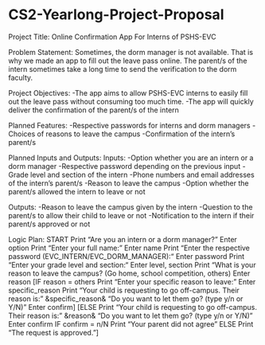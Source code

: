 # CS2-Yearlong-Project-Proposal
Project Title: Online Confirmation App For Interns of PSHS-EVC

Problem Statement: Sometimes, the dorm manager is not available. That is why we made an app to fill out the leave pass online. The parent/s of the intern sometimes take a long time to send the verification to the dorm faculty.

Project Objectives:
-The app aims to allow PSHS-EVC interns to easily fill out the leave pass without consuming too much time.
-The app will quickly deliver the confirmation of the parent/s of the intern

Planned Features:
-Respective passwords for interns and dorm managers
-Choices of reasons to leave the campus
-Confirmation of the intern’s parent/s

Planned Inputs and Outputs:
Inputs:
-Option whether you are an intern or a dorm manager
-Respective password depending on the previous input
-Grade level and section of the intern
-Phone numbers and email addresses of the intern’s parent/s
-Reason to leave the campus
-Option whether the parent/s allowed the intern to leave or not

Outputs:
-Reason to leave the campus given by the intern
-Question to the parent/s to allow their child to leave or not
-Notification to the intern if their parent/s approved or not

Logic Plan:
START
Print “Are you an intern or a dorm manager?”
Enter option
Print “Enter your full name:”
Enter name
Print “Enter the respective password (EVC_INTERN/EVC_DORM_MANAGER):“
Enter password
Print “Enter your grade level and section:“
Enter level, section
Print “What is your reason to leave the campus? (Go home, school competition, others)
Enter reason
[IF reason = others
Print “Enter your specific reason to leave:”
Enter specific_reason
Print “Your child is requesting to go off-campus. Their reason is:” &specific_reason& “Do you want to let them go? (type y/n or Y/N)”
Enter confirm]
[ELSE
Print “Your child is requesting to go off-campus. Their reason is:” &reason& “Do you want to let them go? (type y/n or Y/N)”
Enter confirm
IF confirm = n/N
Print “Your parent did not agree”
ELSE
Print “The request is approved.”]
